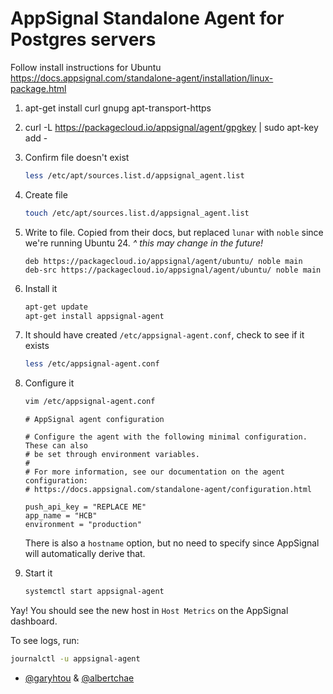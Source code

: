 # AppSignal Standalone Agent for Postgres servers

Follow install instructions for Ubuntu
https://docs.appsignal.com/standalone-agent/installation/linux-package.html

1. apt-get install curl gnupg apt-transport-https
2. curl -L https://packagecloud.io/appsignal/agent/gpgkey | sudo apt-key add -
3. Confirm file doesn't exist
   ```bash
   less /etc/apt/sources.list.d/appsignal_agent.list
   ```
4. Create file
   ```bash
   touch /etc/apt/sources.list.d/appsignal_agent.list
   ```
5. Write to file.
   Copied from their docs, but replaced `lunar` with `noble` since we're running
   Ubuntu 24.
   _^ this may change in the future!_
   ```
   deb https://packagecloud.io/appsignal/agent/ubuntu/ noble main
   deb-src https://packagecloud.io/appsignal/agent/ubuntu/ noble main
   ```
6. Install it
   ```bash
   apt-get update
   apt-get install appsignal-agent
   ```

7. It should have created `/etc/appsignal-agent.conf`, check to see if it exists
   ```bash
   less /etc/appsignal-agent.conf
   ```
8. Configure it
   ```bash
   vim /etc/appsignal-agent.conf
   ```
   ```text
   # AppSignal agent configuration
   
   # Configure the agent with the following minimal configuration. These can also
   # be set through environment variables.
   #
   # For more information, see our documentation on the agent configuration:
   # https://docs.appsignal.com/standalone-agent/configuration.html
   
   push_api_key = "REPLACE ME"
   app_name = "HCB"
   environment = "production"
   ```
   There is also a `hostname` option, but no need to specify since AppSignal
   will automatically derive that.
9. Start it
   ```bash
   systemctl start appsignal-agent
   ```

Yay! You should see the new host in `Host Metrics` on the AppSignal dashboard.

To see logs, run:

```bash
journalctl -u appsignal-agent
```

- [@garyhtou](https://github.com/garyhtou) & [@albertchae](https://github.com/albertchae)
